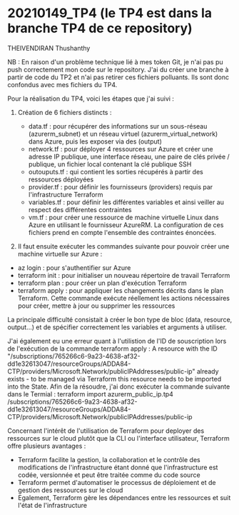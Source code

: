 # 20210149_TP4 (le TP4 est dans la branche TP4 de ce repository)

THEIVENDIRAN Thushanthy

NB : En raison d'un problème technique lié à mes token Git, je n'ai pas pu push correctement mon code sur le repository. J'ai du créer une branche à partir de code du TP2 et n'ai pas retirer ces fichiers polluants. Ils sont donc confondus avec mes fichiers du TP4.

Pour la réalisation du TP4, voici les étapes que j'ai suivi :

1. Création de 6 fichiers distincts :
   - data.tf : pour récupérer des informations sur un sous-réseau (azurerm_subnet) et un réseau virtuel (azurerm_virtual_network) dans Azure, puis les exposer via des  (output)
   - network.tf : pour déployer 4 ressources sur Azure et créer une adresse IP publique, une interface réseau, une paire de clés privée / publique, un fichier local contenant la clé publique SSH
   - outouputs.tf : qui contient les sorties récupérés à partir des ressources déployées
   - provider.tf : pour définir les fournisseurs (providers) requis par l'infrastructure Terraform
   - variables.tf : pour définir les différentes variables et ainsi veiller au respect des différentes contraintes
   - vm.tf : pour créer une ressource de machine virtuelle Linux dans Azure en utilisant le fournisseur AzureRM. 
     La configuration de ces fichiers prend en compte l'ensemble des contraintes énoncées.
    
3. Il faut ensuite exécuter les commandes suivante pour pouvoir créer une machine virtuelle sur Azure :
- az login : pour s'authentifier sur Azure
- terraform init : pour initialiser un nouveau répertoire de travail Terraform
- terraform plan : pour créer un plan d'exécution Terraform
- terraform apply : pour appliquer les changements décrits dans le plan Terraform. Cette commande exécute réellement les actions nécessaires pour créer, mettre à jour ou supprimer les ressources

La principale difficulté consistait à créer le bon type de bloc (data, resource, output...) et de spécifier correctement les variables et arguments à utiliser. 

J'ai également eu une erreur quant à l'utilistion de l'ID de souscription lors de l'exécution de la commande terraform apply : 
A resource with the ID "/subscriptions/765266c6-9a23-4638-af32-dd1e32613047/resourceGroups/ADDA84-CTP/providers/Microsoft.Network/publicIPAddresses/public-ip" already exists - to be managed via Terraform this resource needs to be imported into the State.
Afin de la résoudre, j'ai donc exécuter la commande suivante dans le Termial : 
terraform import azurerm_public_ip.tp4 /subscriptions/765266c6-9a23-4638-af32-dd1e32613047/resourceGroups/ADDA84-CTP/providers/Microsoft.Network/publicIPAddresses/public-ip

Concernant l'intérêt de l'utilisation de Terraform pour deployer des ressources sur le cloud plutôt que la CLI ou l'interface utilisateur, Terraform offre plusieurs avantages : 
- Terraform facilite la gestion, la collaboration et le contrôle des modifications de l'infrastructure étant donné que l'infrastructure est codée, versionnée et peut être traitée comme du code source
- Terraform permet d'automatiser le processus de déploiement et de gestion des ressources sur le cloud
- Egalement, Terraform gère les dépendances entre les ressources et suit l'état de l'infrastructure
